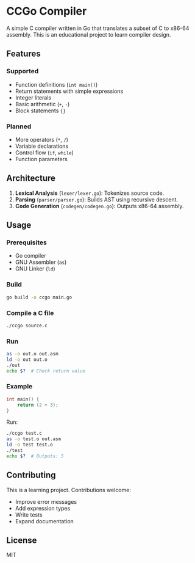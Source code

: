 # CCGo Compiler

A simple C compiler written in Go that translates a subset of C to x86-64 assembly. This is an educational project to learn compiler design.

## Features

### Supported

- Function definitions (`int main()`)
- Return statements with simple expressions
- Integer literals
- Basic arithmetic (`+`, `-`)
- Block statements `{}`

### Planned

- More operators (`*`, `/`)
- Variable declarations
- Control flow (`if`, `while`)
- Function parameters

## Architecture

1. **Lexical Analysis** (`lexer/lexer.go`): Tokenizes source code.
2. **Parsing** (`parser/parser.go`): Builds AST using recursive descent.
3. **Code Generation** (`codegen/codegen.go`): Outputs x86-64 assembly.

## Usage

### Prerequisites

- Go compiler
- GNU Assembler (`as`)
- GNU Linker (`ld`)

### Build

```bash
go build -o ccgo main.go
```

### Compile a C file

```bash
./ccgo source.c
```

### Run

```bash
as -o out.o out.asm
ld -o out out.o
./out
echo $?  # Check return value
```

### Example

```c
int main() {
    return (2 + 3);
}
```

Run:

```bash
./ccgo test.c
as -o test.o out.asm
ld -o test test.o
./test
echo $?  # Outputs: 5
```

## Contributing

This is a learning project. Contributions welcome:

- Improve error messages
- Add expression types
- Write tests
- Expand documentation

## License

MIT
